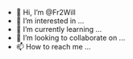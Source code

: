 - 👋 Hi, I’m @Fr2Will
- 👀 I’m interested in ...
- 🌱 I’m currently learning ...
- 💞️ I’m looking to collaborate on ...
- 📫 How to reach me ...

<!---
Fr2Will/Fr2Will is a ✨ special ✨ repository because its `README.md` (this file) appears on your GitHub profile.
You can click the Preview link to take a look at your changes.
--->
